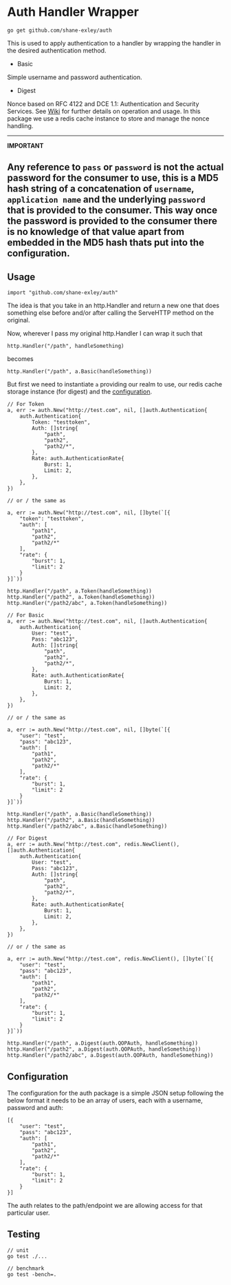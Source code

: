 # Auth Handler Wrapper

`go get github.com/shane-exley/auth`

This is used to apply authentication to a handler by wrapping the handler in the desired authentication method.

- Basic

Simple username and password authentication.

- Digest

Nonce based on RFC 4122 and DCE 1.1: Authentication and Security Services. See [Wiki](https://en.wikipedia.org/wiki/Digest_access_authentication) for further details on operation and usage. In this package we use a redis cache instance to store and manage the nonce handling.

---
**IMPORTANT**

Any reference to `pass` or `password` is not the actual password for the consumer to use, this is a MD5 hash string of a concatenation of `username`, `application name` and the underlying `password` that is provided to the consumer. This way once the password is provided to the consumer there is no knowledge of that value apart from embedded in the MD5 hash thats put into the configuration.
---

## Usage

```
import "github.com/shane-exley/auth"
```

The idea is that you take in an http.Handler and return a new one that does something else before and/or after calling the ServeHTTP method on the original.

Now, wherever I pass my original http.Handler I can wrap it such that

```
http.Handler("/path", handleSomething)
```

becomes

```
http.Handler("/path", a.Basic(handleSomething))
```

But first we need to instantiate `a` providing our realm to use, our redis cache storage instance (for digest) and the [configuration](#Configuration).

```
// For Token
a, err := auth.New("http://test.com", nil, []auth.Authentication{
    auth.Authentication{
        Token: "testtoken",
        Auth: []string{
            "path",
            "path2",
            "path2/*",
        },
        Rate: auth.AuthenticationRate{
            Burst: 1,
            Limit: 2,
        },
    },
})

// or / the same as

a, err := auth.New("http://test.com", nil, []byte(`[{
    "token": "testtoken",
    "auth": [
        "path1",
        "path2",
        "path2/*"
    ],
    "rate": {
        "burst": 1,
        "limit": 2
    }
}]`))

http.Handler("/path", a.Token(handleSomething))
http.Handler("/path2", a.Token(handleSomething))
http.Handler("/path2/abc", a.Token(handleSomething))

// For Basic
a, err := auth.New("http://test.com", nil, []auth.Authentication{
    auth.Authentication{
        User: "test",
        Pass: "abc123",
        Auth: []string{
            "path",
            "path2",
            "path2/*",
        },
        Rate: auth.AuthenticationRate{
            Burst: 1,
            Limit: 2,
        },
    },
})

// or / the same as

a, err := auth.New("http://test.com", nil, []byte(`[{
    "user": "test",
    "pass": "abc123",
    "auth": [
        "path1",
        "path2",
        "path2/*"
    ],
    "rate": {
        "burst": 1,
        "limit": 2
    }
}]`))

http.Handler("/path", a.Basic(handleSomething))
http.Handler("/path2", a.Basic(handleSomething))
http.Handler("/path2/abc", a.Basic(handleSomething))

// For Digest
a, err := auth.New("http://test.com", redis.NewClient(), []auth.Authentication{
    auth.Authentication{
        User: "test",
        Pass: "abc123",
        Auth: []string{
            "path",
            "path2",
            "path2/*",
        },
        Rate: auth.AuthenticationRate{
            Burst: 1,
            Limit: 2,
        },
    },
})

// or / the same as

a, err := auth.New("http://test.com", redis.NewClient(), []byte(`[{
    "user": "test",
    "pass": "abc123",
    "auth": [
        "path1",
        "path2",
        "path2/*"
    ],
    "rate": {
        "burst": 1,
        "limit": 2
    }
}]`))

http.Handler("/path", a.Digest(auth.QOPAuth, handleSomething))
http.Handler("/path2", a.Digest(auth.QOPAuth, handleSomething))
http.Handler("/path2/abc", a.Digest(auth.QOPAuth, handleSomething))
```

## Configuration

The configuration for the auth package is a simple JSON setup following the below format it needs to be an array of users, each with a username, password and auth:

```
[{
    "user": "test",
    "pass": "abc123",
    "auth": [
        "path1",
        "path2",
        "path2/*"
    ],
    "rate": {
        "burst": 1,
        "limit": 2
    }
}]
```

The auth relates to the path/endpoint we are allowing access for that particular user.

## Testing

```
// unit
go test ./...

```

```
// benchmark
go test -bench=.
```
